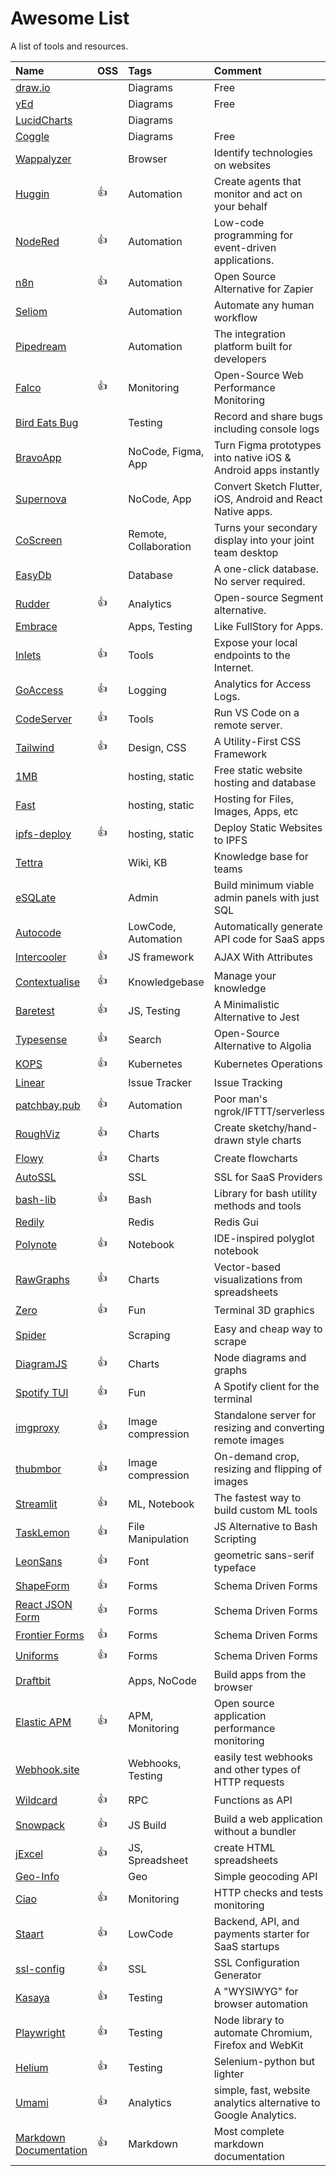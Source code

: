---
---

# Awesome List

A list of tools and resources.

| Name                                                                  | OSS  | Tags                  | Comment                                                          |
| :-------------------------------------------------------------------- | :--- | :-------------------- | :--------------------------------------------------------------- |
| [draw.io](https://draw.io/)                                           |      | Diagrams              | Free                                                             |
| [yEd](https://www.yworks.com/yed-live/)                               |      | Diagrams              | Free                                                             |
| [LucidCharts](https://www.lucidchart.com/pages/)                      |      | Diagrams              |                                                                  |
| [Coggle](https://coggle.it/)                                          |      | Diagrams              | Free                                                             |
| [Wappalyzer](https://www.wappalyzer.com/)                             |      | Browser               | Identify technologies on websites                                |
| [Huggin](https://github.com/huginn/huginn)                            | :+1: | Automation            | Create agents that monitor and act on your behalf                |
| [NodeRed](https://nodered.org)                                        | :+1: | Automation            | Low-code programming for event-driven applications.              |
| [n8n](https://n8n.io/)                                                | :+1: | Automation            | Open Source Alternative for Zapier                               |
| [Seliom](https://www.seliom.com/)                                     |      | Automation            | Automate any human workflow                                      |
| [Pipedream](https://pipedream.com/)                                   |      | Automation            | The integration platform built for developers                    |
| [Falco](https://github.com/theodo/falco)                              | :+1: | Monitoring            | Open-Source Web Performance Monitoring                           |
| [Bird Eats Bug](https://birdeatsbug.com/)                             |      | Testing               | Record and share bugs including console logs                     |
| [BravoApp](https://www.bravostudio.app/)                              |      | NoCode, Figma, App    | Turn Figma prototypes into native iOS & Android apps instantly   |
| [Supernova](https://supernova.io)                                     |      | NoCode, App           | Convert Sketch Flutter, iOS, Android and React Native apps.      |
| [CoScreen](https://www.coscreen.co/)                                  |      | Remote, Collaboration | Turns your secondary display into your joint team desktop        |
| [EasyDb](https://easydb.io/)                                          |      | Database              | A one-click database. No server required.                        |
| [Rudder](https://github.com/rudderlabs/rudder-server)                 | :+1: | Analytics             | Open-source Segment alternative.                                 |
| [Embrace](https://embrace.io/)                                        |      | Apps, Testing         | Like FullStory for Apps.                                         |
| [Inlets](https://github.com/inlets/inlets)                            | :+1: | Tools                 | Expose your local endpoints to the Internet.                     |
| [GoAccess](https://goaccess.io/)                                      | :+1: | Logging               | Analytics for Access Logs.                                       |
| [CodeServer](https://github.com/cdr/code-server)                      | :+1: | Tools                 | Run VS Code on a remote server.                                  |
| [Tailwind](https://tailwindcss.com/)                                  | :+1: | Design, CSS           | A Utility-First CSS Framework                                    |
| [1MB](https://1mb.site/)                                              |      | hosting, static       | Free static website hosting and database                         |
| [Fast](https://fast.io/)                                              |      | hosting, static       | Hosting for Files, Images, Apps, etc                             |
| [ipfs-deploy](https://github.com/ipfs-shipyard/ipfs-deploy)           | :+1: | hosting, static       | Deploy Static Websites to IPFS                                   |
| [Tettra](https://tettra.com/product/)                                 |      | Wiki, KB              | Knowledge base for teams                                         |
| [eSQLate](https://github.com/forbesmyester/esqlate)                   |      | Admin                 | Build minimum viable admin panels with just SQL                  |
| [Autocode](https://autocode.com)                                      |      | LowCode, Automation   | Automatically generate API code for SaaS apps                    |
| [Intercooler](https://intercoolerjs.org/)                             | :+1: | JS framework          | AJAX With Attributes                                             |
| [Contextualise](https://intercoolerjs.org/)                           | :+1: | Knowledgebase         | Manage your knowledge                                            |
| [Baretest](https://intercoolerjs.org/)                                | :+1: | JS, Testing           | A Minimalistic Alternative to Jest                               |
| [Typesense](https://github.com/typesense/typesense)                   | :+1: | Search                | Open-Source Alternative to Algolia                               |
| [KOPS](https://github.com/kubernetes/kops)                            | :+1: | Kubernetes            | Kubernetes Operations                                            |
| [Linear](https://linear.app/)                                         |      | Issue Tracker         | Issue Tracking                                                   |
| [patchbay.pub](https://patchbay.pub/)                                 | :+1: | Automation            | Poor man's ngrok/IFTTT/serverless                                |
| [RoughViz](https://github.com/jwilber/roughViz)                       | :+1: | Charts                | Create sketchy/hand-drawn style charts                           |
| [Flowy](https://github.com/alyssaxuu/flowy)                           | :+1: | Charts                | Create flowcharts                                                |
| [AutoSSL](https://autossl.co/)                                        |      | SSL                   | SSL for SaaS Providers                                           |
| [bash-lib](https://github.com/cyberark/bash-lib)                      | :+1: | Bash                  | Library for bash utility methods and tools                       |
| [Redily](https://www.redily.app/)                                     |      | Redis                 | Redis Gui                                                        |
| [Polynote](https://polynote.org/)                                     | :+1: | Notebook              | IDE-inspired polyglot notebook                                   |
| [RawGraphs](https://github.com/rawgraphs/raw)                         | :+1: | Charts                | Vector-based visualizations from spreadsheets                    |
| [Zero](https://github.com/sinclairzx81/zero)                          | :+1: | Fun                   | Terminal 3D graphics                                             |
| [Spider](https://tryspider.com/)                                      |      | Scraping              | Easy and cheap way to scrape                                     |
| [DiagramJS](https://github.com/graphql-editor/diagram)                | :+1: | Charts                | Node diagrams and graphs                                         |
| [Spotify TUI](https://github.com/Rigellute/spotify-tui)               | :+1: | Fun                   | A Spotify client for the terminal                                |
| [imgproxy](https://github.com/imgproxy/imgproxy)                      | :+1: | Image compression     | Standalone server for resizing and converting remote images      |
| [thubmbor](https://github.com/thumbor/thumbor)                        | :+1: | Image compression     | On-demand crop, resizing and flipping of images                  |
| [Streamlit](https://github.com/streamlit/streamlit/)                  | :+1: | ML, Notebook          | The fastest way to build custom ML tools                         |
| [TaskLemon](https://github.com/cykelero/tasklemon)                    | :+1: | File Manipulation     | JS Alternative to Bash Scripting                                 |
| [LeonSans](https://github.com/cmiscm/leonsans)                        | :+1: | Font                  | geometric sans-serif typeface                                    |
| [ShapeForm](https://github.com/TakeShape/shape-form)                  | :+1: | Forms                 | Schema Driven Forms                                              |
| [React JSON Form](https://github.com/rjsf-team/react-jsonschema-form) | :+1: | Forms                 | Schema Driven Forms                                              |
| [Frontier Forms](https://frontier-forms.dev/)                         | :+1: | Forms                 | Schema Driven Forms                                              |
| [Uniforms](https://github.com/vazco/uniforms)                         | :+1: | Forms                 | Schema Driven Forms                                              |
| [Draftbit](https://draftbit.com/)                                     |      | Apps, NoCode          | Build apps from the browser                                      |
| [Elastic APM](https://www.elastic.co/apm)                             | :+1: | APM, Monitoring       | Open source application performance monitoring                   |
| [Webhook.site](https://webhook.site/)                                 |      | Webhooks, Testing     | easily test webhooks and other types of HTTP requests            |
| [Wildcard](https://github.com/reframejs/wildcard-api)                 | :+1: | RPC                   | Functions as API                                                 |
| [Snowpack](https://www.snowpack.dev/)                                 | :+1: | JS Build              | Build a web application without a bundler                        |
| [jExcel](https://github.com/paulhodel/jexcel)                         | :+1: | JS, Spreadsheet       | create HTML spreadsheets                                         |
| [Geo-Info](https://geo-info.co/)                                      |      | Geo                   | Simple geocoding API                                             |
| [Ciao](https://github.com/seladb/StarTrack-js)                        | :+1: | Monitoring            | HTTP checks and tests monitoring                                 |
| [Staart](https://github.com/staart/api)                               | :+1: | LowCode               | Backend, API, and payments starter for SaaS startups             |
| [ssl-config](https://ssl-config.mozilla.org/)                         | :+1: | SSL                   | SSL Configuration Generator                                      |
| [Kasaya](https://github.com/syscolabs/kasaya)                         | :+1: | Testing               | A "WYSIWYG" for browser automation                               |
| [Playwright](https://github.com/microsoft/playwright)                 | :+1: | Testing               | Node library to automate Chromium, Firefox and WebKit            |
| [Helium](https://github.com/mherrmann/selenium-python-helium)         | :+1: | Testing               | Selenium-python but lighter                                      |
| [Umami](https://umami.is/)                                            | :+1: | Analytics             | simple, fast, website analytics alternative to Google Analytics. |
| [Markdown Documentation](https://markdown-all-in-one.github.io/docs/) | :+1: | Markdown              | Most complete markdown documentation                             |
